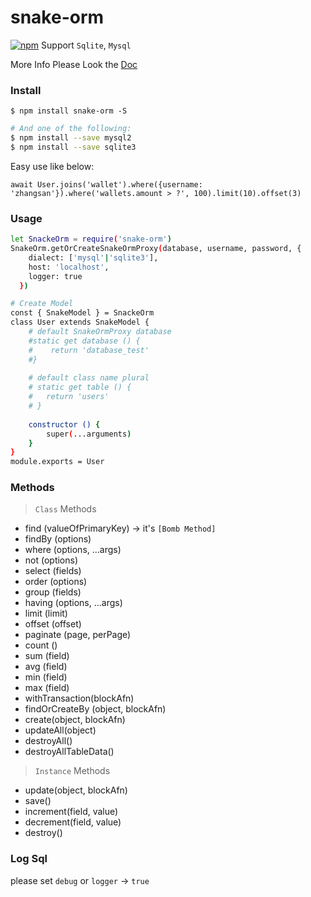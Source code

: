 # snake-orm
[![npm](https://img.shields.io/npm/v/snake-orm.svg?style=flat-square)](https://www.npmjs.com/package/snake-orm)
Support `Sqlite`, `Mysql`

More Info Please Look the [Doc](https://github.com/snake-npms/snake-orm/wiki)

### Install 

```
$ npm install snake-orm -S
```

```bash
# And one of the following:
$ npm install --save mysql2
$ npm install --save sqlite3
```

Easy use like below:
```
await User.joins('wallet').where({username: 'zhangsan'}).where('wallets.amount > ?', 100).limit(10).offset(3)
```

### Usage
```bash
let SnackeOrm = require('snake-orm')
SnakeOrm.getOrCreateSnakeOrmProxy(database, username, password, {
    dialect: ['mysql'|'sqlite3'], 
    host: 'localhost', 
    logger: true
  })

# Create Model
const { SnakeModel } = SnackeOrm
class User extends SnakeModel {
    # default SnakeOrmProxy database
	#static get database () {
	#    return 'database_test'
	#}
	
	# default class name plural
	# static get table () {
	# 	return 'users'
	# }
	
	constructor () {
		super(...arguments)
	}
}
module.exports = User
```

### Methods
> `Class` Methods
- find (valueOfPrimaryKey) -> it's `[Bomb Method]`
- findBy (options)
- where (options, ...args)
- not (options)
- select (fields) 
- order (options)
- group (fields)
- having (options, ...args) 
- limit (limit)
- offset (offset)
- paginate (page, perPage)
- count ()
- sum (field)
- avg (field)
- min (field)
- max (field)
- withTransaction(blockAfn)
- findOrCreateBy (object, blockAfn)
- create(object, blockAfn)
- updateAll(object)
- destroyAll()
- destroyAllTableData()
> `Instance` Methods
- update(object, blockAfn)
- save()
- increment(field, value)
- decrement(field, value)
- destroy()
### Log Sql
please set `debug` or `logger` -> `true`
